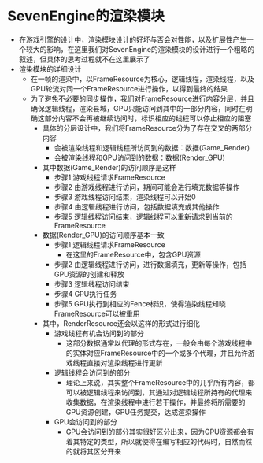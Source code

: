 # SevenEngine的渲染模块
* 在游戏引擎的设计中，渲染模块设计的好坏与否会对性能，以及扩展性产生一个较大的影响，在这里我们对SevenEngine的渲染模块的设计进行一个粗略的叙述，但具体的思考过程就不在这里展示了
* 渲染模块的详细设计
    * 在一帧的渲染中，以FrameResource为核心，逻辑线程，渲染线程，以及GPU轮流对同一个FrameResource进行操作，以得到最终的结果
    * 为了避免不必要的同步操作，我们对FrameResource进行内容分层，并且确保逻辑线程，渲染县城，GPU只能访问到其中的一部分内容，同时在明确这部分内容不会再被继续访问时，标识相应的线程可以停止相应的阻塞
        * 具体的分层设计中，我们将FrameResource分为了存在交叉的两部分内容
            * 会被渲染线程和逻辑线程所访问到的数据：数据(Game_Render)
            * 会被渲染线程和GPU访问到的数据：数据(Render_GPU)
        * 其中数据(Game_Render)的访问顺序是这样
            * 步骤1 游戏线程请求FrameResource
            * 步骤2 由游戏线程进行访问，期间可能会进行填充数据等操作
            * 步骤3 游戏线程访问结束，渲染线程可以开始0
            * 步骤4 由逻辑线程进行访问，包括数据填充或其他操作
            * 步骤5 逻辑线程访问结束，逻辑线程可以重新请求到当前的FrameResource
        * 数据(Render_GPU)的访问顺序基本一致
            * 步骤1 逻辑线程请求FrameResource 
                * 在这里的FrameResource中，包含GPU资源
            * 步骤2 由逻辑线程进行访问，进行数据填充，更新等操作，包括GPU资源的创建和释放
            * 步骤3 逻辑线程访问结束
            * 步骤4 GPU执行任务
            * 步骤5 GPU执行到相应的Fence标识，使得渲染线程知晓FrameResource可以被重用
        * 其中，RenderResource还会以这样的形式进行细化
            * 游戏线程有机会访问到的部分
                * 这部分数据通常以代理的形式存在，一般会由每个游戏线程中的实体对应FrameResource中的一个或多个代理，并且允许游戏线程直接对渲染线程进行更新
            * 逻辑线程会访问到的部分
                * 理论上来说，其实整个FrameResource中的几乎所有内容，都可以被逻辑线程来访问到，其通过对逻辑线程所持有的代理来收集数据，在渲染线程中进行若干操作，并最终将所需要的GPU资源创建，GPU任务提交，达成渲染操作
            * GPU会访问到的部分
                * GPU会访问到的部分其实很好区分出来，因为GPU资源都会有着其特定的类型，所以就使得在编写相应的代码时，自然而然的就将其区分开来
        
    
